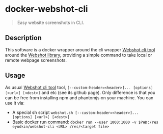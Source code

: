 # docker-webshot-cli

> Easy website screenshots in CLI.

Description
-----------

This software is a docker wrapper around the cli wrapper [Webshot cli tool] around the [Webshot library], providing a
simple command to take local or remote webpage screenshots.

[Webshot cli tool]: https://github.com/valeriangalliat/webshot-cli
[Webshot library]: https://github.com/brenden/node-webshot

Usage
-----------
As usual [Webshot cli tool] tool, `[--custom-header=<header>]... [options] [<url>] [<dest>]` and etc (see its github page).
Only difference is that you can be free from installing npm and phantomjs on your machine.
You can use it via:
* A special sh script `webshot.sh [--custom-header=<header>]... [options] [<url>] [<dest>]`
* Basic docker run command: `docker run --user 1000:1000 -v $PWD:/res eyudkin/webshot-cli <URL> /res/<target file>`